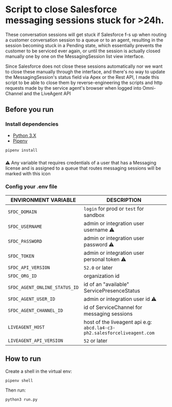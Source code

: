 # Script to close Salesforce messaging sessions stuck for >24h.

These conversation sessions will get stuck if Salesforce f-s up when routing a customer conversation session to a queue or to an agent, resulting in the session becoming stuck in a Pending state, which essentially prevents the customer to be serviced ever again, or until the session is actually closed manually one by one on the MessagingSession list view interface. 

Since Salesforce does not close these sessions automatically nor we want to close these manually through the interface, and there's no way to update the MessagingSession's status field via Apex or the Rest API, I made this script to be able to close them by reverse-engineering the scripts and http requests made by the service agent's browser when logged into Omni-Channel and the LiveAgent API

## Before you run

### Install dependencies
- [Python 3.X](https://www.python.org/downloads/)
- [Pipenv](https://pipenv.pypa.io/en/latest/)
```
pipenv install
```

###

⚠️ Any variable that requires credentials of a user that has a Messaging license and is assigned to a queue that routes messaging sessions will be marked with this icon

### Config your .env file

| ENVIRONMENT VARIABLE          | DESCRIPTION                                                                 |
|-------------------------------|-----------------------------------------------------------------------------|
| `SFDC_DOMAIN`                 | `login` for prod or `test` for sandbox                                      |
| `SFDC_USERNAME`               | admin or integration user username ⚠️                                       |
| `SFDC_PASSWORD`               | admin or integration user password ⚠️                                       |
| `SFDC_TOKEN`                  | admin or integration user personal token ⚠️                                 |
| `SFDC_API_VERSION`            | `52.0` or later                                                             |
| `SFDC_ORG_ID`                 | organization id                                                             |
| `SFDC_AGENT_ONLINE_STATUS_ID` | id of an "available" ServicePresenceStatus                                  |
| `SFDC_AGENT_USER_ID`          | admin or integration user id ⚠️                                             |
| `SFDC_AGENT_CHANNEL_ID`       | id of ServiceChannel for messaging sessions                                 |
| `LIVEAGENT_HOST`              | host of the liveagent api e.g: `abcd.la4-c3-ph2.salesforceliveagent.com`    |
| `LIVEAGENT_API_VERSION`       | `52` or later                                                               |

## How to run

Create a shell in the virtual env:
```
pipenv shell
```

Then run:
```
python3 run.py
```
